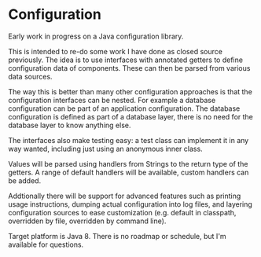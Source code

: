 # Configuration

Early work in progress on a Java configuration library.

This is intended to re-do some work I have done as closed source previously. The idea is to use interfaces with annotated getters to define configuration data of components. These can then be parsed from various data sources.

The way this is better than many other configuration approaches is that the configuration interfaces can be nested. For example a database configuration can be part of an application configuration. The database configuration is defined as part of a database layer, there is no need for the database layer to know anything else.

The interfaces also make testing easy: a test class can implement it in any way wanted, including just using an anonymous inner class.

Values will be parsed using handlers from Strings to the return type of the getters. A range of default handlers will be available, custom handlers can be added.

Addtionally there will be support for advanced features such as printing usage instructions, dumping actual configuration into log files, and layering configuration sources to ease customization (e.g. default in classpath, overridden by file, overridden by command line).

Target platform is Java 8. There is no roadmap or schedule, but I'm available for questions.

